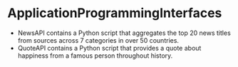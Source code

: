 # ApplicationProgrammingInterfaces
- NewsAPI contains a Python script that aggregates the top 20 news titles from sources across 7 categories in over 50 countries.
- QuoteAPI contains a Python script that provides a quote about happiness from a famous person throughout history.
